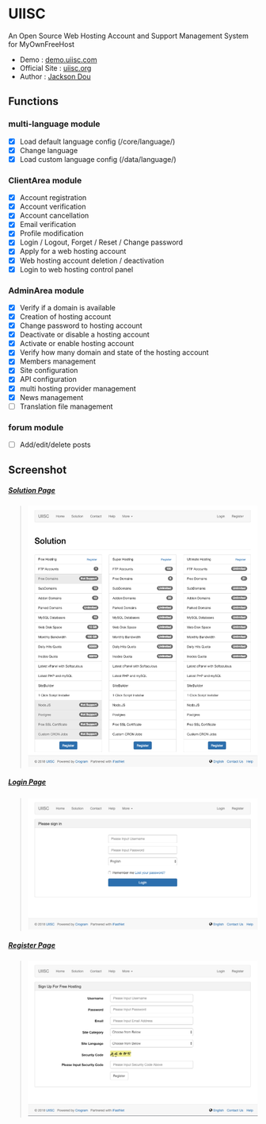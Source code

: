 # UIISC

An Open Source Web Hosting Account and Support Management System for MyOwnFreeHost

- Demo : [demo.uiisc.com](http://demo.uiisc.com)
- Official Site : [uiisc.org](http://uiisc.org "UIISC")
- Author : [Jackson Dou](https://github.com/jksdou "Jackson Dou")

## Functions

### multi-language module

- [x] Load default language config (/core/language/)
- [x] Change language
- [x] Load custom language config (/data/language/)

### ClientArea module

- [x] Account registration
- [x] Account verification
- [x] Account cancellation
- [x] Email verification
- [x] Profile modification
- [x] Login / Logout, Forget / Reset / Change password
- [x] Apply for a web hosting account
- [x] Web hosting account deletion / deactivation
- [x] Login to web hosting control panel

### AdminArea module

- [x] Verify if a domain is available
- [x] Creation of hosting account
- [x] Change password to hosting account
- [x] Deactivate or disable a hosting account
- [x] Activate or enable hosting account
- [x] Verify how many domain and state of the hosting account
- [x] Members management
- [x] Site configuration
- [x] API configuration
- [x] multi hosting provider management
- [x] News management
- [ ] Translation file management

### forum module

- [ ] Add/edit/delete posts

## Screenshot

##### <u>Solution Page</u>

> ![Solution Page](screenshot/solution.png)

##### <u>Login Page</u>

> ![Login Page](screenshot/login.png)

##### <u>Register Page</u>

> ![Register Page](screenshot/register.png)
